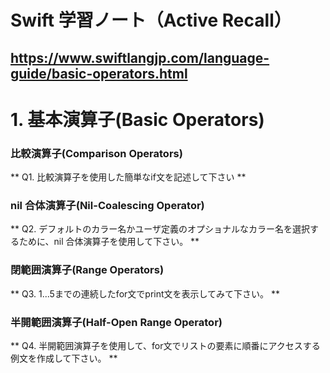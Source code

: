 
# Swift 学習ノート（Active Recall）
<https://www.swiftlangjp.com/language-guide/basic-operators.html>
--- 

# 1. 基本演算子(Basic Operators)

### 比較演算子(Comparison Operators)

** Q1. 比較演算子を使用した簡単なif文を記述して下さい **


### nil 合体演算子(Nil-Coalescing Operator)

** Q2. デフォルトのカラー名かユーザ定義のオプショナルなカラー名を選択するために、nil 合体演算子を使用して下さい。 **


### 閉範囲演算子(Range Operators)

** Q3. 1...5までの連続したfor文でprint文を表示してみて下さい。 **


### 半開範囲演算子(Half-Open Range Operator)

** Q4. 半開範囲演算子を使用して、for文でリストの要素に順番にアクセスする例文を作成して下さい。 **

